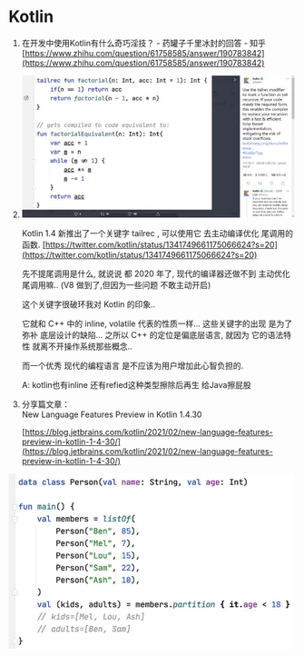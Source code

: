 # Kotlin

1. 在开发中使用Kotlin有什么奇巧淫技？ - 药罐子千里冰封的回答 - 知乎 [https://www.zhihu.com/question/61758585/answer/190783842](https://www.zhihu.com/question/61758585/answer/190783842)
2. ![image-20201224234712461](../../.gitbook/assets/image-20201224234712461%20%282%29%20%282%29.png)

   Kotlin 1.4 新推出了一个关键字 tailrec , 可以使用它 去主动编译优化 尾调用的函数. [https://twitter.com/kotlin/status/1341749661175066624?s=20](https://twitter.com/kotlin/status/1341749661175066624?s=20)

   先不提尾调用是什么, 就说说 都 2020 年了, 现代的编译器还做不到 主动优化尾调用嘛.. \(V8 做到了,但因为一些问题 不敢主动开启\)

   这个关键字很破环我对 Kotlin 的印象..

   它就和 C++ 中的 inline, volatile 代表的性质一样... 这些关键字的出现 是为了弥补 底层设计的缺陷... 之所以 C++ 的定位是偏底层语言, 就因为 它的语法特性 就离不开操作系统那些概念..

   而一个优秀 现代的编程语言 是不应该为用户增加此心智负担的.

   A: kotlin也有inline 还有refied这种类型擦除后再生 给Java擦屁股

3. 分享篇文章：   
   New Language Features Preview in Kotlin 1.4.30

   [https://blog.jetbrains.com/kotlin/2021/02/new-language-features-preview-in-kotlin-1-4-30/](https://blog.jetbrains.com/kotlin/2021/02/new-language-features-preview-in-kotlin-1-4-30/)

![&#x5982;&#x6B64;&#x8BED;&#x4E49;&#x5316;, &#x770B;&#x7740;&#x5C31;&#x8D4F;&#x5FC3;&#x60A6;&#x76EE;..](../../.gitbook/assets/image%20%2814%29.png)

